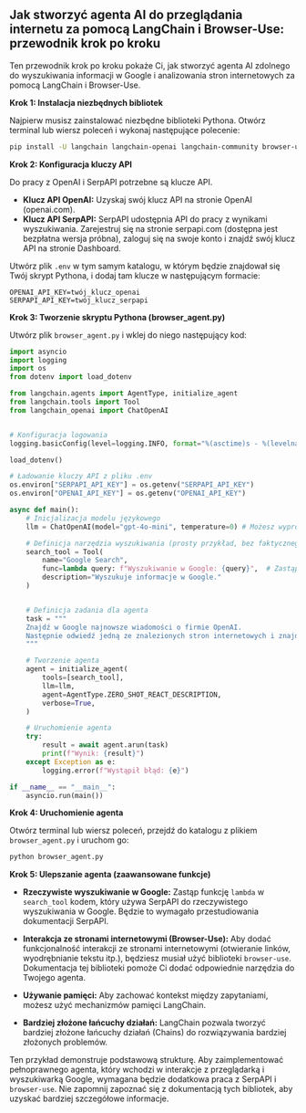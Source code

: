 ## Jak stworzyć agenta AI do przeglądania internetu za pomocą LangChain i Browser-Use: przewodnik krok po kroku

Ten przewodnik krok po kroku pokaże Ci, jak stworzyć agenta AI zdolnego do wyszukiwania informacji w Google i analizowania stron internetowych za pomocą LangChain i Browser-Use.

**Krok 1: Instalacja niezbędnych bibliotek**

Najpierw musisz zainstalować niezbędne biblioteki Pythona. Otwórz terminal lub wiersz poleceń i wykonaj następujące polecenie:

```bash
pip install -U langchain langchain-openai langchain-community browser-use python-dotenv serpapi google-search-results numexpr
```

**Krok 2: Konfiguracja kluczy API**

Do pracy z OpenAI i SerpAPI potrzebne są klucze API.

*   **Klucz API OpenAI:** Uzyskaj swój klucz API na stronie OpenAI (openai.com).
*   **Klucz API SerpAPI:** SerpAPI udostępnia API do pracy z wynikami wyszukiwania. Zarejestruj się na stronie serpapi.com (dostępna jest bezpłatna wersja próbna), zaloguj się na swoje konto i znajdź swój klucz API na stronie Dashboard.

Utwórz plik `.env` w tym samym katalogu, w którym będzie znajdował się Twój skrypt Pythona, i dodaj tam klucze w następującym formacie:

```
OPENAI_API_KEY=twój_klucz_openai
SERPAPI_API_KEY=twój_klucz_serpapi
```

**Krok 3: Tworzenie skryptu Pythona (browser_agent.py)**

Utwórz plik `browser_agent.py` i wklej do niego następujący kod:

```python
import asyncio
import logging
import os
from dotenv import load_dotenv

from langchain.agents import AgentType, initialize_agent
from langchain.tools import Tool
from langchain_openai import ChatOpenAI


# Konfiguracja logowania
logging.basicConfig(level=logging.INFO, format="%(asctime)s - %(levelname)s - %(message)s")

load_dotenv()

# Ładowanie kluczy API z pliku .env
os.environ["SERPAPI_API_KEY"] = os.getenv("SERPAPI_API_KEY")
os.environ["OPENAI_API_KEY"] = os.getenv("OPENAI_API_KEY")

async def main():
    # Inicjalizacja modelu językowego
    llm = ChatOpenAI(model="gpt-4o-mini", temperature=0) # Możesz wypróbować inne modele

    # Definicja narzędzia wyszukiwania (prosty przykład, bez faktycznego wyszukiwania w Google)
    search_tool = Tool(
        name="Google Search",
        func=lambda query: f"Wyszukiwanie w Google: {query}",  # Zastąp rzeczywistym wyszukiwaniem z SerpAPI, jeśli to konieczne
        description="Wyszukuje informacje w Google."
    )


    # Definicja zadania dla agenta
    task = """
    Znajdź w Google najnowsze wiadomości o firmie OpenAI.
    Następnie odwiedź jedną ze znalezionych stron internetowych i znajdź nazwiska założycieli.
    """

    # Tworzenie agenta
    agent = initialize_agent(
        tools=[search_tool],
        llm=llm,
        agent=AgentType.ZERO_SHOT_REACT_DESCRIPTION,
        verbose=True,
    )

    # Uruchomienie agenta
    try:
        result = await agent.arun(task)
        print(f"Wynik: {result}")
    except Exception as e:
        logging.error(f"Wystąpił błąd: {e}")

if __name__ == "__main__":
    asyncio.run(main())
```

**Krok 4: Uruchomienie agenta**

Otwórz terminal lub wiersz poleceń, przejdź do katalogu z plikiem `browser_agent.py` i uruchom go:

```bash
python browser_agent.py
```

**Krok 5: Ulepszanie agenta (zaawansowane funkcje)**

*   **Rzeczywiste wyszukiwanie w Google:** Zastąp funkcję `lambda` w `search_tool` kodem, który używa SerpAPI do rzeczywistego wyszukiwania w Google. Będzie to wymagało przestudiowania dokumentacji SerpAPI.

*   **Interakcja ze stronami internetowymi (Browser-Use):** Aby dodać funkcjonalność interakcji ze stronami internetowymi (otwieranie linków, wyodrębnianie tekstu itp.), będziesz musiał użyć biblioteki `browser-use`. Dokumentacja tej biblioteki pomoże Ci dodać odpowiednie narzędzia do Twojego agenta.

*   **Używanie pamięci:** Aby zachować kontekst między zapytaniami, możesz użyć mechanizmów pamięci LangChain.

*   **Bardziej złożone łańcuchy działań:** LangChain pozwala tworzyć bardziej złożone łańcuchy działań (Chains) do rozwiązywania bardziej złożonych problemów.


Ten przykład demonstruje podstawową strukturę. Aby zaimplementować pełnoprawnego agenta, który wchodzi w interakcje z przeglądarką i wyszukiwarką Google, wymagana będzie dodatkowa praca z SerpAPI i `browser-use`. Nie zapomnij zapoznać się z dokumentacją tych bibliotek, aby uzyskać bardziej szczegółowe informacje.
